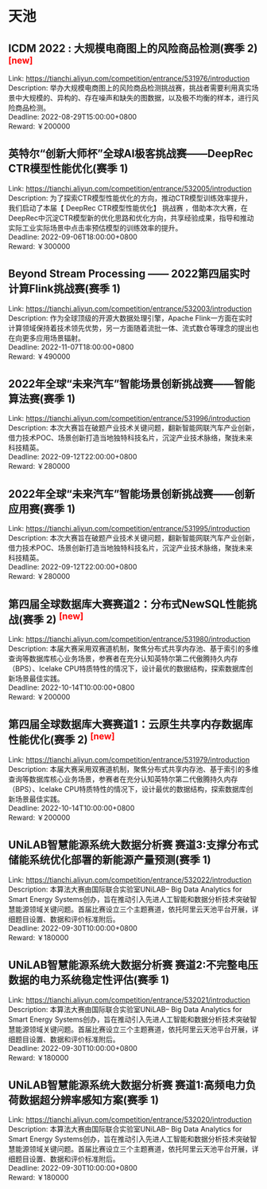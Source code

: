 # 天池



## ICDM 2022 : 大规模电商图上的风险商品检测(赛季 2) <sup style="color:red">[new]<sup>  

Link: https://tianchi.aliyun.com/competition/entrance/531976/introduction  
Description: 举办大规模电商图上的风险商品检测挑战赛，挑战者需要利用真实场景中大规模的、异构的、存在噪声和缺失的图数据，以及极不均衡的样本，进行风险商品检测。  
Deadline: 2022-08-29T15:00:00+0800  
Reward: ￥200000  


## 英特尔“创新大师杯”全球AI极客挑战赛——DeepRec CTR模型性能优化(赛季 1)

Link: https://tianchi.aliyun.com/competition/entrance/532005/introduction  
Description: 为了探索CTR模型性能优化的方向，推动CTR模型训练效率提升，我们启动了本届【 DeepRec CTR模型性能优化】 挑战赛 ，借助本次大赛，在DeepRec中沉淀CTR模型新的优化思路和优化方向，共享经验成果，指导和推动实际工业实际场景中点击率预估模型的训练效率的提升。  
Deadline: 2022-09-06T18:00:00+0800  
Reward: ￥300000  


## Beyond Stream Processing —— 2022第四届实时计算Flink挑战赛(赛季 1)

Link: https://tianchi.aliyun.com/competition/entrance/532003/introduction  
Description: 作为全球顶级的开源大数据处理引擎，Apache Flink一方面在实时计算领域保持着技术领先优势，另一方面随着流批一体、流式数仓等理念的提出也在向更多应用场景辐射。  
Deadline: 2022-11-07T18:00:00+0800  
Reward: ￥490000  


## 2022年全球“未来汽车”智能场景创新挑战赛——智能算法赛(赛季 1)

Link: https://tianchi.aliyun.com/competition/entrance/531996/introduction  
Description: 本次大赛旨在破题产业技术关键问题，翻新智能网联汽车产业创新，借力技术POC、场景创新打造当地独特科技名片，沉淀产业技术脉络，聚拢未来科技精英。  
Deadline: 2022-09-12T22:00:00+0800  
Reward: ￥280000  


## 2022年全球“未来汽车”智能场景创新挑战赛——创新应用赛(赛季 1)

Link: https://tianchi.aliyun.com/competition/entrance/531995/introduction  
Description: 本次大赛旨在破题产业技术关键问题，翻新智能网联汽车产业创新，借力技术POC、场景创新打造当地独特科技名片，沉淀产业技术脉络，聚拢未来科技精英。  
Deadline: 2022-09-12T22:00:00+0800  
Reward: ￥280000  


## 第四届全球数据库大赛赛道2：分布式NewSQL性能挑战(赛季 2) <sup style="color:red">[new]<sup>  

Link: https://tianchi.aliyun.com/competition/entrance/531980/introduction  
Description: 本届大赛采用双赛道机制，聚焦分布式共享内存池、基于索引的多维查询等数据库核心业务场景，参赛者在充分认知英特尔第二代傲腾持久内存（BPS）、Icelake CPU特质特性的情况下，设计最优的数据结构，探索数据库创新场景最佳实践。  
Deadline: 2022-10-14T10:00:00+0800  
Reward: ￥200000  


## 第四届全球数据库大赛赛道1：云原生共享内存数据库性能优化(赛季 2) <sup style="color:red">[new]<sup>  

Link: https://tianchi.aliyun.com/competition/entrance/531979/introduction  
Description: 本届大赛采用双赛道机制，聚焦分布式共享内存池、基于索引的多维查询等数据库核心业务场景，参赛者在充分认知英特尔第二代傲腾持久内存（BPS）、Icelake CPU特质特性的情况下，设计最优的数据结构，探索数据库创新场景最佳实践。  
Deadline: 2022-10-14T10:00:00+0800  
Reward: ￥200000  


## UNiLAB智慧能源系统大数据分析赛 赛道3:支撑分布式储能系统优化部署的新能源产量预测(赛季 1)

Link: https://tianchi.aliyun.com/competition/entrance/532022/introduction  
Description: 本算法大赛由国际联合实验室UNiLAB– Big Data Analytics for Smart Energy Systems创办，旨在推动引入先进人工智能和数据分析技术突破智慧能源领域关键问题。首届比赛设立三个主题赛道，依托阿里云天池平台开展，详细题目设置、数据和评价标准附后。  
Deadline: 2022-09-30T10:00:00+0800  
Reward: ￥180000  


## UNiLAB智慧能源系统大数据分析赛 赛道2:不完整电压数据的电力系统稳定性评估(赛季 1)

Link: https://tianchi.aliyun.com/competition/entrance/532021/introduction  
Description: 本算法大赛由国际联合实验室UNiLAB– Big Data Analytics for Smart Energy Systems创办，旨在推动引入先进人工智能和数据分析技术突破智慧能源领域关键问题。首届比赛设立三个主题赛道，依托阿里云天池平台开展，详细题目设置、数据和评价标准附后。  
Deadline: 2022-09-30T10:00:00+0800  
Reward: ￥180000  


## UNiLAB智慧能源系统大数据分析赛 赛道1:高频电力负荷数据超分辨率感知方案(赛季 1)

Link: https://tianchi.aliyun.com/competition/entrance/532020/introduction  
Description: 本算法大赛由国际联合实验室UNiLAB– Big Data Analytics for Smart Energy Systems创办，旨在推动引入先进人工智能和数据分析技术突破智慧能源领域关键问题。首届比赛设立三个主题赛道，依托阿里云天池平台开展，详细题目设置、数据和评价标准附后。  
Deadline: 2022-09-30T10:00:00+0800  
Reward: ￥180000  

